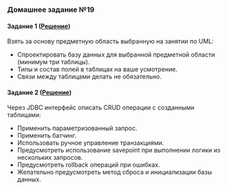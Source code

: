 ### Домашнее задание №19
#### Задание 1 ([Решение](https://github.com/vsokol/innopolis-homework/tree/master/src/main/java/store/sokolov/innopolis/homework_19/task_1_2))
Взять за основу предметную область выбранную на занятии по UML:
- Спроектировать базу данных для выбранной предметной области (минимум три таблицы).
- Типы и состав полей в таблицах на ваше усмотрение.
- Связи между таблицами делать не обязательно.
 
#### Задание 2 ([Решение](https://github.com/vsokol/innopolis-homework/tree/master/src/main/java/store/sokolov/innopolis/homework_19/task_1_2))
Через JDBC интерфейс описать CRUD операции с созданными таблицами:
- Применить параметризованный запрос.
- Применить батчинг.
- Использовать ручное управление транзакциями.
- Предусмотреть использование savepoint при выполнении логики из нескольких запросов.
- Предусмотреть rollback операций при ошибках.
- Желательно предусмотреть метод сброса и инициализации базы данных.
 
